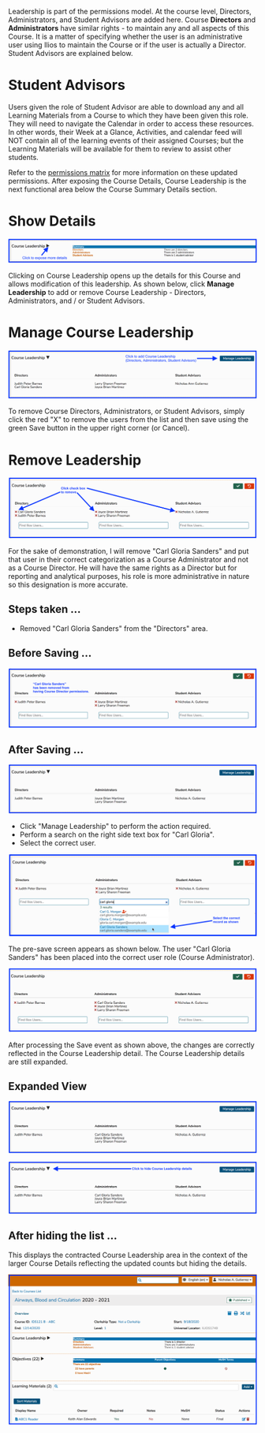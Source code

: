 Leadership is part of the permissions model. At the course level, Directors, Administrators, and Student Advisors are added here. Course **Directors** and **Administrators**  have similar rights - to maintain any and all aspects of this Course. It is a matter of specifying whether the user is an administrative user using Ilios to maintain the Course or if the user is actually a Director. Student Advisors are explained below.

# Student Advisors

Users given the role of Student Advisor are able to download any and all Learning Materials from a Course to which they have been given this role. They will need to navigate the Calendar in order to access these resources. In other words, their Week at a Glance, Activities, and calendar feed will NOT contain all of the learning events of their assigned Courses; but the Learning Materials will be available for them to review to assist other students.

Refer to the [permissions matrix](https://www.dropbox.com/s/431sdj2bfoi3v1f/Ilios%20New%20Default%20Permissions%20Matrix.pdf?dl=0) for more information on these updated permissions. After exposing the Course Details, Course Leadership is the next functional area below the Course Summary Details section.

# Show Details

![show details](../../images/course_leadership/crs_ldrshp1.png)

Clicking on Course Leadership opens up the details for this Course and allows modification of this leadership. As shown below, click **Manage Leadership** to add or remove Course Leadership - Directors, Administrators, and / or Student Advisors.

# Manage Course Leadership

![click to manage](../../images/course_leadership/crs_ldrshp2.png)

To remove Course Directors, Administrators, or Student Advisors, simply click the red "X" to remove the users from the list and then save using the green Save button in the upper right corner (or Cancel).

# Remove Leadership

![click to remove](../../images/course_leadership/crs_ldrshp3.png)

For the sake of demonstration, I will remove "Carl Gloria Sanders" and put that user in their correct categorization as a Course Administrator and not as a Course Director. He will have the same rights as a Director but for reporting and analytical purposes, his role is more administrative in nature so this designation is more accurate.

## Steps taken ...

* Removed "Carl Gloria Sanders" from the "Directors" area.

## Before Saving ...

![before saving](../../images/course_leadership/crs_ldrshp4.png)

## After Saving ...

![after saving](../../images/course_leadership/crs_ldrshp5.png)

* Click "Manage Leadership" to perform the action required.
* Perform a search on the right side text box for "Carl Gloria".
* Select the correct user.

![select user](../../images/course_leadership/crs_ldrshp6.png)

The pre-save screen appears as shown below. The user "Carl Gloria Sanders" has been placed into the correct user role (Course Administrator).

![user added](../../images/course_leadership/crs_ldrshp7.png)

After processing the Save event as shown above, the changes are correctly reflected in the Course Leadership detail. The Course Leadership details are still expanded.

## Expanded View

![expanded view](../../images/course_leadership/crs_ldrshp8.png)

![click to hide details](../../images/course_leadership/crs_ldrshp9.png)

## After hiding the list ...

This displays the contracted Course Leadership area in the context of the larger Course Details reflecting the updated counts but hiding the details.

![list now hidden](../../images/course_leadership/crs_ldrshp10.png)
